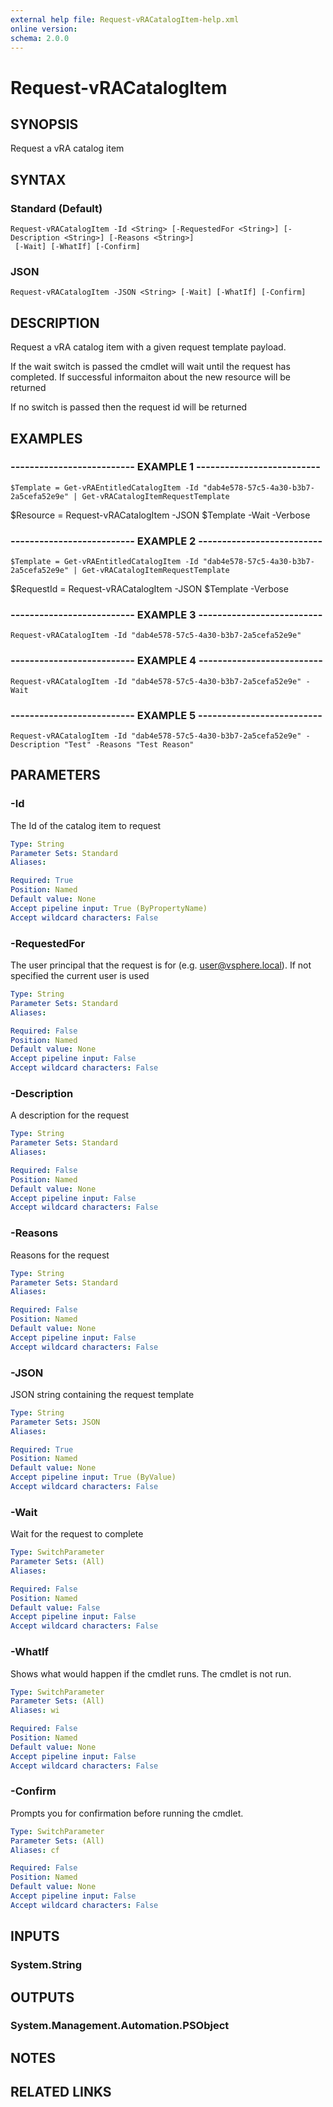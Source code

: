 ```yaml
---
external help file: Request-vRACatalogItem-help.xml
online version: 
schema: 2.0.0
---
```


# Request-vRACatalogItem

## SYNOPSIS
Request a vRA catalog item

## SYNTAX

### Standard (Default)
```
Request-vRACatalogItem -Id <String> [-RequestedFor <String>] [-Description <String>] [-Reasons <String>]
 [-Wait] [-WhatIf] [-Confirm]
```

### JSON
```
Request-vRACatalogItem -JSON <String> [-Wait] [-WhatIf] [-Confirm]
```

## DESCRIPTION
Request a vRA catalog item with a given request template payload. 

If the wait switch is passed the cmdlet will wait until the request has completed.
If successful informaiton
about the new resource will be returned

If no switch is passed then the request id will be returned

## EXAMPLES

### -------------------------- EXAMPLE 1 --------------------------
```
$Template = Get-vRAEntitledCatalogItem -Id "dab4e578-57c5-4a30-b3b7-2a5cefa52e9e" | Get-vRACatalogItemRequestTemplate
```

$Resource = Request-vRACatalogItem -JSON $Template -Wait -Verbose

### -------------------------- EXAMPLE 2 --------------------------
```
$Template = Get-vRAEntitledCatalogItem -Id "dab4e578-57c5-4a30-b3b7-2a5cefa52e9e" | Get-vRACatalogItemRequestTemplate
```

$RequestId = Request-vRACatalogItem -JSON $Template -Verbose

### -------------------------- EXAMPLE 3 --------------------------
```
Request-vRACatalogItem -Id "dab4e578-57c5-4a30-b3b7-2a5cefa52e9e"
```

### -------------------------- EXAMPLE 4 --------------------------
```
Request-vRACatalogItem -Id "dab4e578-57c5-4a30-b3b7-2a5cefa52e9e" -Wait
```

### -------------------------- EXAMPLE 5 --------------------------
```
Request-vRACatalogItem -Id "dab4e578-57c5-4a30-b3b7-2a5cefa52e9e" -Description "Test" -Reasons "Test Reason"
```

## PARAMETERS

### -Id
The Id of the catalog item to request

```yaml
Type: String
Parameter Sets: Standard
Aliases: 

Required: True
Position: Named
Default value: None
Accept pipeline input: True (ByPropertyName)
Accept wildcard characters: False
```

### -RequestedFor
The user principal that the request is for (e.g.
user@vsphere.local).
If not specified the current user is used

```yaml
Type: String
Parameter Sets: Standard
Aliases: 

Required: False
Position: Named
Default value: None
Accept pipeline input: False
Accept wildcard characters: False
```

### -Description
A description for the request

```yaml
Type: String
Parameter Sets: Standard
Aliases: 

Required: False
Position: Named
Default value: None
Accept pipeline input: False
Accept wildcard characters: False
```

### -Reasons
Reasons for the request

```yaml
Type: String
Parameter Sets: Standard
Aliases: 

Required: False
Position: Named
Default value: None
Accept pipeline input: False
Accept wildcard characters: False
```

### -JSON
JSON string containing the request template

```yaml
Type: String
Parameter Sets: JSON
Aliases: 

Required: True
Position: Named
Default value: None
Accept pipeline input: True (ByValue)
Accept wildcard characters: False
```

### -Wait
Wait for the request to complete

```yaml
Type: SwitchParameter
Parameter Sets: (All)
Aliases: 

Required: False
Position: Named
Default value: False
Accept pipeline input: False
Accept wildcard characters: False
```

### -WhatIf
Shows what would happen if the cmdlet runs.
The cmdlet is not run.

```yaml
Type: SwitchParameter
Parameter Sets: (All)
Aliases: wi

Required: False
Position: Named
Default value: None
Accept pipeline input: False
Accept wildcard characters: False
```

### -Confirm
Prompts you for confirmation before running the cmdlet.

```yaml
Type: SwitchParameter
Parameter Sets: (All)
Aliases: cf

Required: False
Position: Named
Default value: None
Accept pipeline input: False
Accept wildcard characters: False
```

## INPUTS

### System.String

## OUTPUTS

### System.Management.Automation.PSObject

## NOTES

## RELATED LINKS

